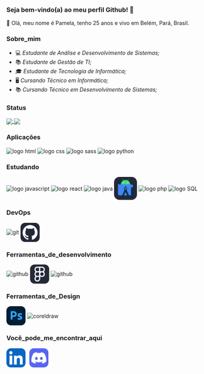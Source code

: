 <h3>Seja bem-vindo(a) ao meu perfil Github! 👋 </h3>

<p>👋 Olá, meu nome é Pamela, tenho 25 anos e vivo em Belém, Pará, Brasil.</p>

<h3>Sobre_mim</h3>

- 💻 *Estudante de Análise e Desenvolvimento de Sistemas;*
- 📚 *Estudante de Gestão de TI;*
- 🎓 *Estudante de Tecnologia de Informática;*
- 🖥️ *Cursando Técnico em Informática;*
- 📚 *Cursando Técnico em Desenvolvimento de Sistemas;*

<div>
<h3>Status</h3>
  <a href="https://github.com/pamis-costa/convoychat">
  <img height=150 align="center" src="https://github-readme-stats.vercel.app/api?username=pamis-costa&show_icons=true&theme=dracula"/>
  <img height=150 align="center" src="https://github-readme-stats.vercel.app/api/top-langs?username=pamis-costa&layout=compact&langs_count=8&card_width=320&theme=dracula" />
</a>
</div>

<h3> Aplicações </h3>

<div style="display: inline_block">
  
  <img align="center" alt="logo html" height="50" style="max-width: 100%;" src ="https://skillicons.dev/icons?i=html" >
  <img align="center" alt="logo css" height="55" style="max-width: 100%;" src ="https://skillicons.dev/icons?i=css" >
  <img align="center" alt="logo sass" height="50" style="max-width: 100%;" src ="https://skillicons.dev/icons?i=sass" >
  <img align="center" alt="logo python" height="60" style="max-width: 100%;" src ="https://skillicons.dev/icons?i=py" >
</div>

<h3> Estudando </h3>

<div style="display: inline_block">
  <img align="center" alt="logo javascript" height="50" style="max-width: 100%;" src ="https://skillicons.dev/icons?i=js" >
  <img align="center" alt="logo react" height="50" style="max-width: 100%;" src ="https://skillicons.dev/icons?i=react" >
  <img align="center" alt="logo java" height="60" style="max-width: 100%;" src ="https://skillicons.dev/icons?i=java" >
  <img align="center" alt="logo android studio" height="60" style="max-width: 100%;" src ="https://github.com/tandpfun/skill-icons/blob/main/icons/AndroidStudio-Dark.svg" >
  <img align="center" alt="logo php" height="60" style="max-width: 100%;" src ="https://www.svgrepo.com/show/452088/php.svg" >
  <img align="center" alt="logo SQL" height="50" style="max-width: 100%;" src ="https://camo.githubusercontent.com/a8a60415abfda26e6a8f1b9a4b8b8a6e6313187bf0de899a8596759dba9e5f52/68747470733a2f2f75706c6f61642e77696b696d656469612e6f72672f77696b6970656469612f656e2f362f36382f4f7261636c655f53514c5f446576656c6f7065725f6c6f676f2e737667" >
  
</div>

<h3> DevOps </h3>
<div style="display: inline_block">
  <img align="center" alt="git" height="50" style="max-width: 100%;" src ="https://skillicons.dev/icons?i=git" >
  <img align="center" alt="github" height="50" style="max-width: 100%;" src ="https://github.com/tandpfun/skill-icons/blob/main/icons/Github-Dark.svg" >
</div>

<h3> Ferramentas_de_desenvolvimento </h3>
<div style="display: inline_block">
  <img align="center" alt="github" height="50" style="max-width: 100%;" src="https://skillicons.dev/icons?i=vscode" height="40" alt="vscode logo"  />
  <img align="center" alt="github" height="50" style="max-width: 100%;" src ="https://github.com/tandpfun/skill-icons/blob/main/icons/Figma-Dark.svg" >
  <img align="center" alt="github" height="50" style="max-width: 100%;" src="https://github.com/flathub/com.icons8.Lunacy/blob/master/com.icons8.Lunacy.svg" height="40" alt="lunacy logo"/>
</div>

<h3>Ferramentas_de_Design</h3>
<div style="display: inline_block">
  <img align="center" alt="github" height="50" style="max-width: 100%;" src ="https://github.com/tandpfun/skill-icons/blob/main/icons/Photoshop.svg" >
  <img align="center" alt="coreldraw" height="50" style="max-width: 100%;" src ="https://encrypted-tbn0.gstatic.com/images?q=tbn:ANd9GcR52TpAbaqYK11VFeZzI-I3EOsAKwGRENJ9zg&s" >
</div>


<h3> Você_pode_me_encontrar_aqui </h3>
<div style="display: flex; gap: 10px;">
  <a href="https://www.linkedin.com/in/pamela-costa-20p" rel="nofollow">
    <img align="center" height="50" style="max-width: 100%;"alt="LinkedIn" style="max-width: 100%;" src="https://github.com/tandpfun/skill-icons/blob/main/icons/LinkedIn.svg" >
  </a>
  <a href="https://discord.com/channels/@thebrinco" target="_blank" rel="noopener noreferrer nofollow">
    <img align="center" height="50" style="max-width: 100%;" alt="Discord" src="https://github.com/tandpfun/skill-icons/blob/main/icons/Discord.svg">
  </a>
</div>
